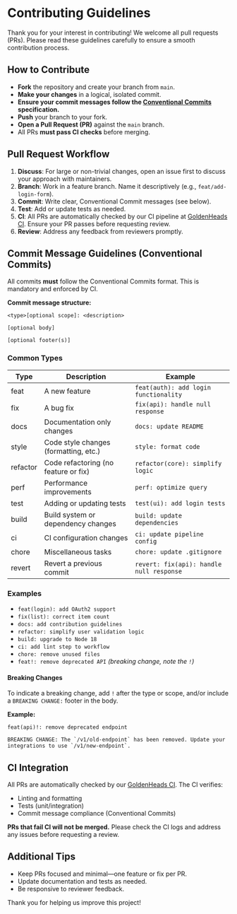 # Contributing Guidelines

Thank you for your interest in contributing! We welcome all pull requests (PRs). Please read these guidelines carefully to ensure a smooth contribution process.

## How to Contribute

- **Fork** the repository and create your branch from `main`.
- **Make your changes** in a logical, isolated commit.
- **Ensure your commit messages follow the [Conventional Commits](https://www.conventionalcommits.org/en/v1.0.0/) specification.**
- **Push** your branch to your fork.
- **Open a Pull Request (PR)** against the `main` branch.
- All PRs **must pass CI checks** before merging.

## Pull Request Workflow

1. **Discuss**: For large or non-trivial changes, open an issue first to discuss your approach with maintainers.
2. **Branch**: Work in a feature branch. Name it descriptively (e.g., `feat/add-login-form`).
3. **Commit**: Write clear, Conventional Commit messages (see below).
4. **Test**: Add or update tests as needed.
5. **CI**: All PRs are automatically checked by our CI pipeline at [GoldenHeads CI](https://ci.redactado.com/job/GoldenHeads/). Ensure your PR passes before requesting review.
6. **Review**: Address any feedback from reviewers promptly.

## Commit Message Guidelines (Conventional Commits)

All commits **must** follow the Conventional Commits format. This is mandatory and enforced by CI.

**Commit message structure:**
```
<type>[optional scope]: <description>

[optional body]

[optional footer(s)]
```

### Common Types

| Type      | Description                                      | Example                                 |
|-----------|--------------------------------------------------|-----------------------------------------|
| feat      | A new feature                                    | `feat(auth): add login functionality`   |
| fix       | A bug fix                                        | `fix(api): handle null response`        |
| docs      | Documentation only changes                       | `docs: update README`                   |
| style     | Code style changes (formatting, etc.)            | `style: format code`                    |
| refactor  | Code refactoring (no feature or fix)             | `refactor(core): simplify logic`        |
| perf      | Performance improvements                         | `perf: optimize query`                  |
| test      | Adding or updating tests                         | `test(ui): add login tests`             |
| build     | Build system or dependency changes               | `build: update dependencies`            |
| ci        | CI configuration changes                         | `ci: update pipeline config`            |
| chore     | Miscellaneous tasks                              | `chore: update .gitignore`              |
| revert    | Revert a previous commit                         | `revert: fix(api): handle null response`|

### Examples

- `feat(login): add OAuth2 support`
- `fix(list): correct item count`
- `docs: add contribution guidelines`
- `refactor: simplify user validation logic`
- `build: upgrade to Node 18`
- `ci: add lint step to workflow`
- `chore: remove unused files`
- `feat!: remove deprecated API` *(breaking change, note the `!`)*

#### Breaking Changes

To indicate a breaking change, add `!` after the type or scope, and/or include a `BREAKING CHANGE:` footer in the body.

**Example:**
```
feat(api)!: remove deprecated endpoint

BREAKING CHANGE: The `/v1/old-endpoint` has been removed. Update your integrations to use `/v1/new-endpoint`.
```

## CI Integration

All PRs are automatically checked by our [GoldenHeads CI](https://ci.redactado.com/job/GoldenHeads/). The CI verifies:

- Linting and formatting
- Tests (unit/integration)
- Commit message compliance (Conventional Commits)

**PRs that fail CI will not be merged.** Please check the CI logs and address any issues before requesting a review.

## Additional Tips

- Keep PRs focused and minimal—one feature or fix per PR.
- Update documentation and tests as needed.
- Be responsive to reviewer feedback.

Thank you for helping us improve this project!
